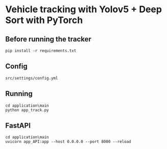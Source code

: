 # Vehicle tracking with Yolov5 + Deep Sort with PyTorch




## Before running the tracker


`pip install -r requirements.txt`

   
## Config

`src/settings/config.yml`

## Running

```
cd application\main
python app_track.py
```

## FastAPI

```
cd application\main
uvicorn app_API:app --host 0.0.0.0 --port 8000 --reload
```
